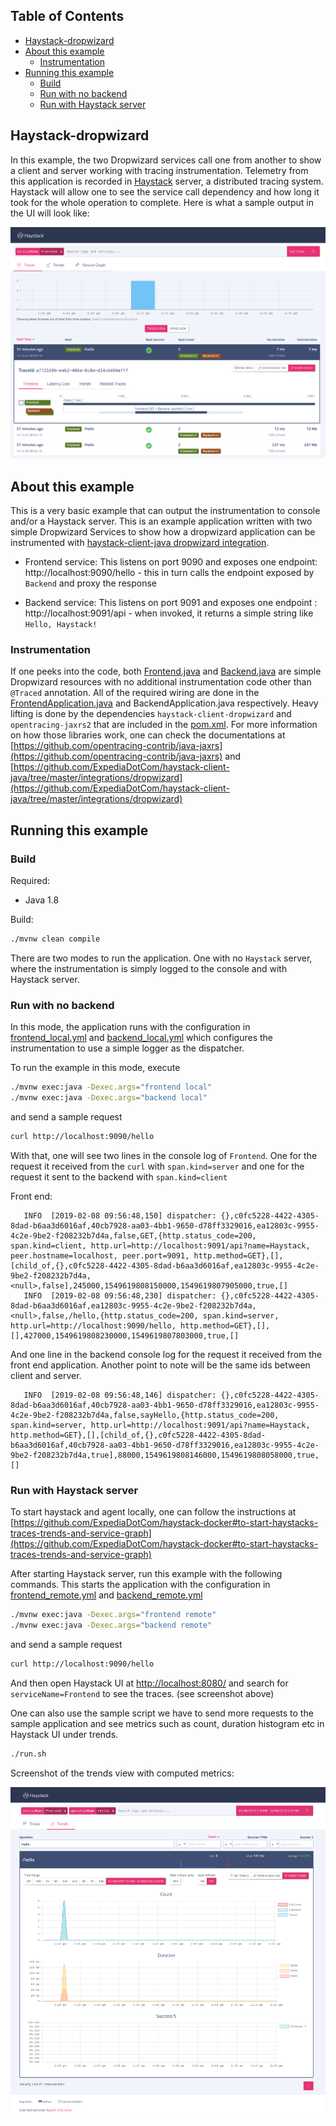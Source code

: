 ## Table of Contents

- [Haystack-dropwizard](#Haystack-dropwizard)
- [About this example](#about-this-example)
  * [Instrumentation](#instrumentation)
- [Running this example](#running-this-example)
  * [Build](#build)
  * [Run with no backend](#run-with-no-backend)
  * [Run with Haystack server](#run-with-haystack-server)

## Haystack-dropwizard

In this example, the two Dropwizard services call one from another to show a client and server working with tracing instrumentation. Telemetry from this application is recorded in [Haystack](http://expediadotcom.github.io/haystack/) server, a distributed tracing system. Haystack will allow one to see the service call dependency and how long it took for the whole operation to complete. Here is what a sample output in the UI will look like: 

![haystack-ui](doc/screenshot-traces.png)

## About this example

This is a very basic example that can output the instrumentation to console and/or a Haystack server. This is an example application written with two simple Dropwizard Services to show how a dropwizard application can be instrumented with [haystack-client-java dropwizard integration](https://github.com/ExpediaDotCom/haystack-client-java/tree/master/integrations/dropwizard). 

* Frontend service:  This listens on port 9090 and exposes one endpoint: http://localhost:9090/hello  - this in turn calls the endpoint exposed by `Backend` and proxy the response

* Backend service:  This listens on port 9091 and exposes one endpoint : http://localhost:9091/api - when invoked, it returns a simple string like `Hello, Haystack!`

### Instrumentation

If one peeks into the code, both [Frontend.java](src/main/java/com/expedia/www/haystack/dropwizard/example/resources/Frontend.java) and [Backend.java](src/main/java/com/expedia/www/haystack/dropwizard/example/resources/Backend.java) are simple Dropwizard resources with no additional instrumentation code other than `@Traced` annotation. All of the required wiring are done in the [FrontendApplication.java](src/main/java/com/expedia/www/haystack/dropwizard/example/FrontendApplication.java) and BackendApplication.java respectively. Heavy lifting is done by the dependencies `haystack-client-dropwizard` and `opentracing-jaxrs2` that are included in the [pom.xml](pom.xml). For more information on how those libraries work, one can check the documentations at [https://github.com/opentracing-contrib/java-jaxrs](https://github.com/opentracing-contrib/java-jaxrs) and [https://github.com/ExpediaDotCom/haystack-client-java/tree/master/integrations/dropwizard](https://github.com/ExpediaDotCom/haystack-client-java/tree/master/integrations/dropwizard)

## Running this example

### Build

Required:

* Java 1.8


Build:

```bash
./mvnw clean compile
```

There are two modes to run the application. One with no `Haystack` server, where the instrumentation is simply logged to the console and with Haystack server.

### Run with no backend

In this mode, the application runs with the configuration in [frontend_local.yml](frontend_local.yml) and [backend_local.yml](backend_local.yml) which configures the instrumentation to use a simple logger as the dispatcher.

To run the example in this mode, execute 

```bash
./mvnw exec:java -Dexec.args="frontend local"
./mvnw exec:java -Dexec.args="backend local"
```

and send a sample request

```bash
curl http://localhost:9090/hello
```

With that, one will see two lines in the console log of `Frontend`. One for the request it received from the `curl` with `span.kind=server` and one for the request it sent to the backend with `span.kind=client`

Front end:

```
   INFO  [2019-02-08 09:56:48,150] dispatcher: {},c0fc5228-4422-4305-8dad-b6aa3d6016af,40cb7928-aa03-4bb1-9650-d78ff3329016,ea12803c-9955-4c2e-9be2-f208232b7d4a,false,GET,{http.status_code=200, span.kind=client, http.url=http://localhost:9091/api?name=Haystack, peer.hostname=localhost, peer.port=9091, http.method=GET},[],[child_of,{},c0fc5228-4422-4305-8dad-b6aa3d6016af,ea12803c-9955-4c2e-9be2-f208232b7d4a,<null>,false],245000,1549619808150000,1549619807905000,true,[]
   INFO  [2019-02-08 09:56:48,230] dispatcher: {},c0fc5228-4422-4305-8dad-b6aa3d6016af,ea12803c-9955-4c2e-9be2-f208232b7d4a,<null>,false,/hello,{http.status_code=200, span.kind=server, http.url=http://localhost:9090/hello, http.method=GET},[],[],427000,1549619808230000,1549619807803000,true,[]
```

And one line in the backend console log for the request it received from the front end application. Another point to note will be the same ids between client and server.

```
   INFO  [2019-02-08 09:56:48,146] dispatcher: {},c0fc5228-4422-4305-8dad-b6aa3d6016af,40cb7928-aa03-4bb1-9650-d78ff3329016,ea12803c-9955-4c2e-9be2-f208232b7d4a,false,sayHello,{http.status_code=200, span.kind=server, http.url=http://localhost:9091/api?name=Haystack, http.method=GET},[],[child_of,{},c0fc5228-4422-4305-8dad-b6aa3d6016af,40cb7928-aa03-4bb1-9650-d78ff3329016,ea12803c-9955-4c2e-9be2-f208232b7d4a,true],88000,1549619808146000,1549619808058000,true,[]
```


### Run with Haystack server

To start haystack and agent locally, one can follow the instructions at [https://github.com/ExpediaDotCom/haystack-docker#to-start-haystacks-traces-trends-and-service-graph](https://github.com/ExpediaDotCom/haystack-docker#to-start-haystacks-traces-trends-and-service-graph)
 
After starting Haystack server, run this example with the following commands. This starts the application with the configuration in [frontend_remote.yml](frontend_remote.yml) and [backend_remote.yml](backend_remote.yml)

```bash
./mvnw exec:java -Dexec.args="frontend remote"
./mvnw exec:java -Dexec.args="backend remote"
```

and send a sample request

```bash
curl http://localhost:9090/hello
```

And then open Haystack UI at [http://localhost:8080/](http://localhost:8080/) and search for `serviceName=Frontend` to see the traces. (see screenshot above)

One can also use the sample script we have to send more requests to the sample application and see metrics such as count, duration histogram etc in Haystack UI under trends.

```bash
./run.sh
```

Screenshot of the trends view with computed metrics:


![haystack-ui](doc/screenshot-trends.png)

   
